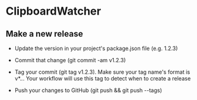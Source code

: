 # ClipboardWatcher

## Make a new release

* Update the version in your project's package.json file (e.g. 1.2.3)

* Commit that change (git commit -am v1.2.3)

* Tag your commit (git tag v1.2.3). Make sure your tag name's format is v*.*.*. Your workflow will use this tag to detect when to create a release

* Push your changes to GitHub (git push && git push --tags)
